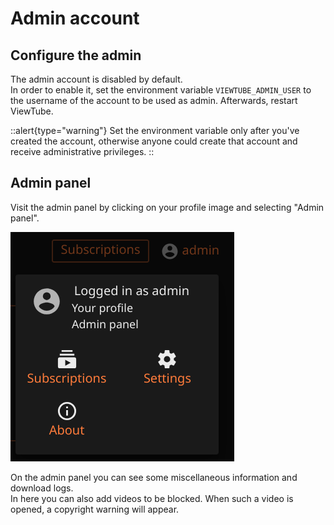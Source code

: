 # Admin account

## Configure the admin
The admin account is disabled by default.  
In order to enable it, set the environment variable `VIEWTUBE_ADMIN_USER` to the username of the account to be used as admin. Afterwards, restart ViewTube.

::alert{type="warning"}
Set the environment variable only after you've created the account, otherwise anyone could create that account and receive administrative privileges.
::

## Admin panel
Visit the admin panel by clicking on your profile image and selecting "Admin panel".

![admin-panel.png](/admin-panel.png)

On the admin panel you can see some miscellaneous information and download logs.  
In here you can also add videos to be blocked. When such a video is opened, a copyright warning will appear.